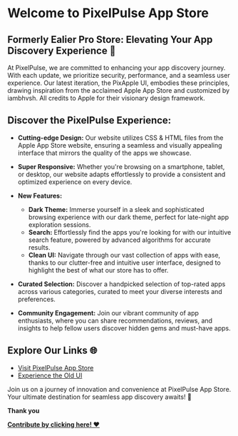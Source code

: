 # Welcome to PixelPulse App Store

## Formerly Ealier Pro Store: Elevating Your App Discovery Experience 🚀

At PixelPulse, we are committed to enhancing your app discovery journey. With each update, we prioritize security, performance, and a seamless user experience. Our latest iteration, the PixApple UI, embodies these principles, drawing inspiration from the acclaimed Apple App Store and customized by iambhvsh. All credits to Apple for their visionary design framework.

## Discover the PixelPulse Experience:

- **Cutting-edge Design:** Our website utilizes CSS & HTML files from the Apple App Store website, ensuring a seamless and visually appealing interface that mirrors the quality of the apps we showcase.

- **Super Responsive:** Whether you're browsing on a smartphone, tablet, or desktop, our website adapts effortlessly to provide a consistent and optimized experience on every device.

- **New Features:**
  - **Dark Theme:** Immerse yourself in a sleek and sophisticated browsing experience with our dark theme, perfect for late-night app exploration sessions.
  - **Search:** Effortlessly find the apps you're looking for with our intuitive search feature, powered by advanced algorithms for accurate results.
  - **Clean UI:** Navigate through our vast collection of apps with ease, thanks to our clutter-free and intuitive user interface, designed to highlight the best of what our store has to offer.

- **Curated Selection:** Discover a handpicked selection of top-rated apps across various categories, curated to meet your diverse interests and preferences.

- **Community Engagement:** Join our vibrant community of app enthusiasts, where you can share recommendations, reviews, and insights to help fellow users discover hidden gems and must-have apps.

## Explore Our Links 🌐

- [Visit PixelPulse App Store](https://pixelpulsestore.vercel.app)
- [Experience the Old UI](https://storee.vercel.app)

Join us on a journey of innovation and convenience at PixelPulse App Store. Your ultimate destination for seamless app discovery awaits! 🎉

**Thank you**

**[Contribute by clicking here! ❤️](https://github.com/iambhvsh/PixelPulseStore/issues)**

